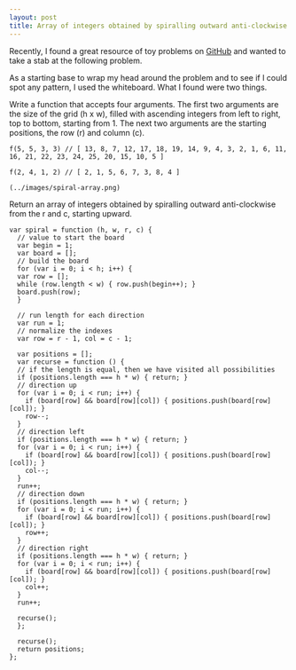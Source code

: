 ```yaml
---
layout: post
title: Array of integers obtained by spiralling outward anti-clockwise from the r and c, starting upward
---
```


Recently, I found a great resource of toy problems on [GitHub](https://github.com/blakeembrey/code-problems/tree/master/problems) and wanted to take a stab at the following problem.

As a starting base to wrap my head around the problem and to see if I could spot any pattern, I used the whiteboard. What I found were two things.

Write a function that accepts four arguments. The first two arguments are the size of the grid (h x w), filled with ascending integers from left to right, top to bottom, starting from 1. The next two arguments are the starting positions, the row (r) and column (c).

    f(5, 5, 3, 3) // [ 13, 8, 7, 12, 17, 18, 19, 14, 9, 4, 3, 2, 1, 6, 11, 16, 21, 22, 23, 24, 25, 20, 15, 10, 5 ]

    f(2, 4, 1, 2) // [ 2, 1, 5, 6, 7, 3, 8, 4 ]

    (../images/spiral-array.png)

Return an array of integers obtained by spiralling outward anti-clockwise from the r and c, starting upward.

    var spiral = function (h, w, r, c) {
      // value to start the board
      var begin = 1;
      var board = [];
      // build the board
      for (var i = 0; i < h; i++) {
      var row = [];
      while (row.length < w) { row.push(begin++); }
      board.push(row);
      }

      // run length for each direction
      var run = 1;
      // normalize the indexes
      var row = r - 1, col = c - 1;

      var positions = [];
      var recurse = function () {
      // if the length is equal, then we have visited all possibilities
      if (positions.length === h * w) { return; }
      // direction up
      for (var i = 0; i < run; i++) {
        if (board[row] && board[row][col]) { positions.push(board[row][col]); }
        row--;
      }
      // direction left
      if (positions.length === h * w) { return; }
      for (var i = 0; i < run; i++) {
        if (board[row] && board[row][col]) { positions.push(board[row][col]); }
        col--;
      }
      run++;
      // direction down
      if (positions.length === h * w) { return; }
      for (var i = 0; i < run; i++) {
        if (board[row] && board[row][col]) { positions.push(board[row][col]); }
        row++;
      }
      // direction right
      if (positions.length === h * w) { return; }
      for (var i = 0; i < run; i++) {
        if (board[row] && board[row][col]) { positions.push(board[row][col]); }
        col++;
      }
      run++;

      recurse();
      };

      recurse();
      return positions;
    };
